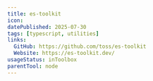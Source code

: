 ```yaml
---
title: es-toolkit
icon:
datePublished: 2025-07-30
tags: [typescript, utilities]
links:
  GitHub: https://github.com/toss/es-toolkit
  Website: https://es-toolkit.dev/
usageStatus: inToolbox
parentTool: node
---
```

